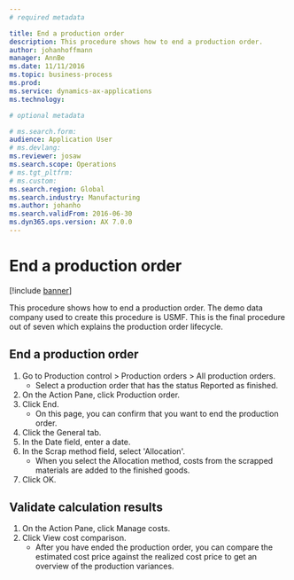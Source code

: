 ```yaml
---
# required metadata

title: End a production order
description: This procedure shows how to end a production order.
author: johanhoffmann
manager: AnnBe
ms.date: 11/11/2016
ms.topic: business-process
ms.prod:  
ms.service: dynamics-ax-applications
ms.technology:  

# optional metadata

# ms.search.form:   
audience: Application User
# ms.devlang:  
ms.reviewer: josaw
ms.search.scope: Operations
# ms.tgt_pltfrm:  
# ms.custom:  
ms.search.region: Global
ms.search.industry: Manufacturing
ms.author: johanho
ms.search.validFrom: 2016-06-30
ms.dyn365.ops.version: AX 7.0.0
---
```

# End a production order

[!include [banner](../../includes/banner.md)]

This procedure shows how to end a production order. The demo data company used to create this procedure is USMF. This is the final procedure out of seven which explains the production order lifecycle.


## End a production order
1. Go to Production control > Production orders > All production orders.
    * Select a production order that has the status Reported as finished.  
2. On the Action Pane, click Production order.
3. Click End.
    * On this page, you can confirm that you want to end the production order.  
4. Click the General tab.
5. In the Date field, enter a date.
6. In the Scrap method field, select 'Allocation'.
    * When you select the Allocation method, costs from the scrapped materials are added to the finished goods.  
7. Click OK.

## Validate calculation results
1. On the Action Pane, click Manage costs.
2. Click View cost comparison.
    * After you have ended the production order, you can compare the estimated cost price against the realized cost price to get an overview of the production variances.  
